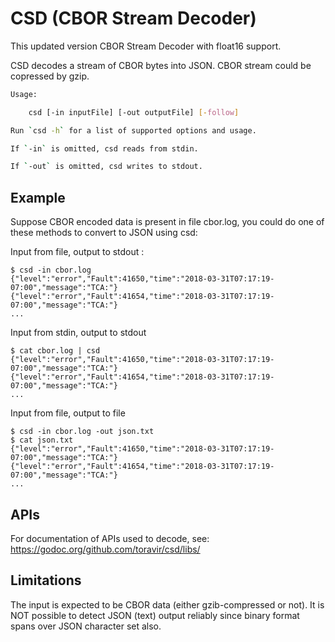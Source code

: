 # CSD (CBOR Stream Decoder)

This updated version CBOR Stream Decoder with float16 support.

CSD decodes a stream of CBOR bytes into JSON. CBOR stream could be copressed by gzip.
``` sh
Usage:

    csd [-in inputFile] [-out outputFile] [-follow]

Run `csd -h` for a list of supported options and usage.

If `-in` is omitted, csd reads from stdin.

If `-out` is omitted, csd writes to stdout.

```

## Example

Suppose CBOR encoded data is present in file cbor.log, you could do one of 
these methods to convert to JSON using csd:

Input from file, output to stdout :

    $ csd -in cbor.log
    {"level":"error","Fault":41650,"time":"2018-03-31T07:17:19-07:00","message":"TCA:"}
    {"level":"error","Fault":41654,"time":"2018-03-31T07:17:19-07:00","message":"TCA:"}
    ...


Input from stdin, output to stdout

    $ cat cbor.log | csd 
    {"level":"error","Fault":41650,"time":"2018-03-31T07:17:19-07:00","message":"TCA:"}
    {"level":"error","Fault":41654,"time":"2018-03-31T07:17:19-07:00","message":"TCA:"}
    ...


Input from file, output to file

    $ csd -in cbor.log -out json.txt
    $ cat json.txt
    {"level":"error","Fault":41650,"time":"2018-03-31T07:17:19-07:00","message":"TCA:"}
    {"level":"error","Fault":41654,"time":"2018-03-31T07:17:19-07:00","message":"TCA:"}
    ...



## APIs

For documentation of APIs used to decode, see: https://godoc.org/github.com/toravir/csd/libs/

## Limitations

The input is expected to be CBOR data (either gzib-compressed or not). It is NOT possible to
detect JSON (text) output reliably since binary format spans over JSON character set also.

